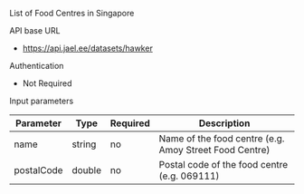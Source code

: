 List of Food Centres in Singapore

API base URL
* https://api.jael.ee/datasets/hawker

Authentication
* Not Required

Input parameters

| Parameter  | Type   | Required | Description                                            |
|------------|--------|----------|--------------------------------------------------------|
| name       | string | no       | Name of the food centre (e.g. Amoy Street Food Centre) |
| postalCode | double | no       | Postal code of the food centre (e.g. 069111)           |
